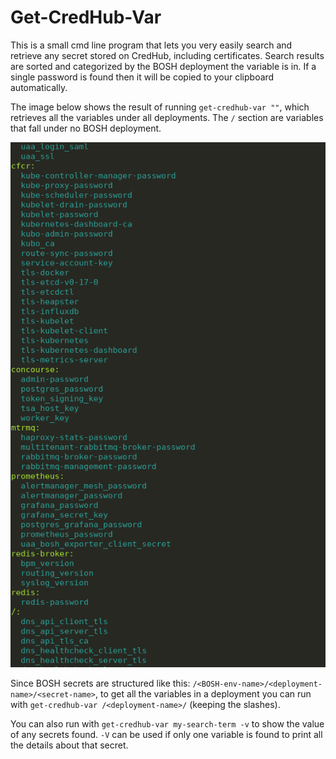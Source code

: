 # Get-CredHub-Var

This is a small cmd line program that lets you very easily search and retrieve any secret stored on CredHub, including certificates.
Search results are sorted and categorized by the BOSH deployment the variable is in. If a single password is found then it will be copied to your clipboard automatically.

The image below shows the result of running `get-credhub-var ""`, which retrieves all the variables under all deployments.
The `/` section are variables that fall under no BOSH deployment.

![Example results](imgs/example.png)

Since BOSH secrets are structured like this: `/<BOSH-env-name>/<deployment-name>/<secret-name>`, to get all the variables in a deployment you can run with
`get-credhub-var /<deployment-name>/` (keeping the slashes). 

You can also run with `get-credhub-var my-search-term -v` to show the value of any secrets found. `-V` can be used if only one variable is found to print all the details about that secret.